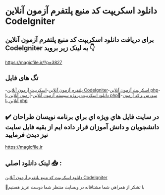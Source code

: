 # دانلود اسکریپت کد منبع پلتفرم آزمون آنلاین CodeIgniter

## برای دریافت دانلود اسکریپت کد منبع پلتفرم آزمون آنلاین CodeIgniter به لینک زیر بروید 👇

https://magicfile.ir/?p=3827

## تگ های فایل

-[پلتفرم آزمون آنلاین](https://magicfile.ir/product/%d8%a7%d8%b3%da%a9%d8%b1%db%8c%d9%be%d8%aa-%da%a9%d8%af-%d9%85%d9%86%d8%a8%d8%b9-%d9%be%d9%84%d8%aa%d9%81%d8%b1%d9%85-%d8%a2%d8%b2%d9%85%d9%88%d9%86-%d8%a2%d9%86%d9%84%d8%a7%db%8c%d9%86-codeigniter/)-[اسکریپت آزمون آنلاین CodeIgniter](https://magicfile.ir/product/%d8%a7%d8%b3%da%a9%d8%b1%db%8c%d9%be%d8%aa-%da%a9%d8%af-%d9%85%d9%86%d8%a8%d8%b9-%d9%be%d9%84%d8%aa%d9%81%d8%b1%d9%85-%d8%a2%d8%b2%d9%85%d9%88%d9%86-%d8%a2%d9%86%d9%84%d8%a7%db%8c%d9%86-codeigniter/)-[اسکریپت آزمون آنلاین php](https://magicfile.ir/product/%d8%a7%d8%b3%da%a9%d8%b1%db%8c%d9%be%d8%aa-%da%a9%d8%af-%d9%85%d9%86%d8%a8%d8%b9-%d9%be%d9%84%d8%aa%d9%81%d8%b1%d9%85-%d8%a2%d8%b2%d9%85%d9%88%d9%86-%d8%a2%d9%86%d9%84%d8%a7%db%8c%d9%86-codeigniter/)-[دانلود اسکریپت پروژه سیستم آزمون آنلاین](https://magicfile.ir/product/%d8%a7%d8%b3%da%a9%d8%b1%db%8c%d9%be%d8%aa-%da%a9%d8%af-%d9%85%d9%86%d8%a8%d8%b9-%d9%be%d9%84%d8%aa%d9%81%d8%b1%d9%85-%d8%a2%d8%b2%d9%85%d9%88%d9%86-%d8%a2%d9%86%d9%84%d8%a7%db%8c%d9%86-codeigniter/)-[آزمون آنلاین با php](https://magicfile.ir/product/%d8%a7%d8%b3%da%a9%d8%b1%db%8c%d9%be%d8%aa-%da%a9%d8%af-%d9%85%d9%86%d8%a8%d8%b9-%d9%be%d9%84%d8%aa%d9%81%d8%b1%d9%85-%d8%a2%d8%b2%d9%85%d9%88%d9%86-%d8%a2%d9%86%d9%84%d8%a7%db%8c%d9%86-codeigniter/)-[ُسورس و کد آزمون آنلاین با php](https://magicfile.ir/product/%d8%a7%d8%b3%da%a9%d8%b1%db%8c%d9%be%d8%aa-%da%a9%d8%af-%d9%85%d9%86%d8%a8%d8%b9-%d9%be%d9%84%d8%aa%d9%81%d8%b1%d9%85-%d8%a2%d8%b2%d9%85%d9%88%d9%86-%d8%a2%d9%86%d9%84%d8%a7%db%8c%d9%86-codeigniter/)

## ✔️ در سايت فايل هاي ويژه اي براي برنامه نويسان طراحان دانشجويان و دانش آموزان قرار داده ايم از بقيه فايل سايت نيز ديدن فرماييد

https://magicfile.ir


## لينک دانلود اصلي 📥 :

[دانلود اسکریپت کد منبع پلتفرم آزمون آنلاین CodeIgniter](https://magicfile.ir/product/%d8%a7%d8%b3%da%a9%d8%b1%db%8c%d9%be%d8%aa-%da%a9%d8%af-%d9%85%d9%86%d8%a8%d8%b9-%d9%be%d9%84%d8%aa%d9%81%d8%b1%d9%85-%d8%a2%d8%b2%d9%85%d9%88%d9%86-%d8%a2%d9%86%d9%84%d8%a7%db%8c%d9%86-codeigniter/) 


🙏با تشکر از همراهي شما مشتاقانه در وبسایت منتظر شما دوست عزیز هستیم

